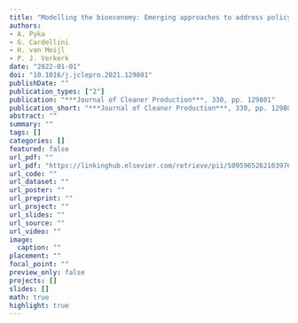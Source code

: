 ```yaml
---
title: "Modelling the bioeconomy: Emerging approaches to address policy needs"
authors: 
- A. Pyka
- G. Cardellini
- H. van Meijl
- P. J. Verkerk
date: "2022-01-01"
doi: "10.1016/j.jclepro.2021.129801"
publishDate: ""
publication_types: ["2"]
publication: "***Journal of Cleaner Production***, 330, pp. 129801"
publication_short: "***Journal of Cleaner Production***, 330, pp. 129801"
abstract: ""
summary: ""
tags: []
categories: []
featured: false
url_pdf: ""
url_pdf: "https://linkinghub.elsevier.com/retrieve/pii/S0959652621039767"
url_code: ""
url_dataset: ""
url_poster: ""
url_preprint: ""
url_project: ""
url_slides: ""
url_source: ""
url_video: ""
image: 
  caption: ""
placement: ""
focal_point: ""
preview_only: false
projects: []
slides: []
math: true
highlight: true
---
```

